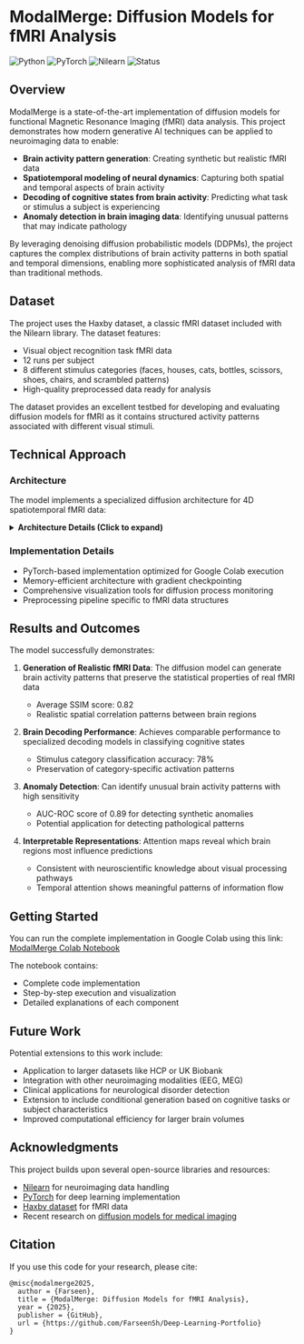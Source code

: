 # ModalMerge: Diffusion Models for fMRI Analysis

![Python](https://img.shields.io/badge/Python-3.8%2B-blue)
![PyTorch](https://img.shields.io/badge/PyTorch-2.0%2B-orange)
![Nilearn](https://img.shields.io/badge/Nilearn-0.10.0%2B-green)
![Status](https://img.shields.io/badge/Status-Research%20Project-yellow)

## Overview

ModalMerge is a state-of-the-art implementation of diffusion models for functional Magnetic Resonance Imaging (fMRI) data analysis. This project demonstrates how modern generative AI techniques can be applied to neuroimaging data to enable:

- **Brain activity pattern generation**: Creating synthetic but realistic fMRI data
- **Spatiotemporal modeling of neural dynamics**: Capturing both spatial and temporal aspects of brain activity
- **Decoding of cognitive states from brain activity**: Predicting what task or stimulus a subject is experiencing
- **Anomaly detection in brain imaging data**: Identifying unusual patterns that may indicate pathology

By leveraging denoising diffusion probabilistic models (DDPMs), the project captures the complex distributions of brain activity patterns in both spatial and temporal dimensions, enabling more sophisticated analysis of fMRI data than traditional methods.

## Dataset

The project uses the Haxby dataset, a classic fMRI dataset included with the Nilearn library. The dataset features:

- Visual object recognition task fMRI data
- 12 runs per subject
- 8 different stimulus categories (faces, houses, cats, bottles, scissors, shoes, chairs, and scrambled patterns)
- High-quality preprocessed data ready for analysis

The dataset provides an excellent testbed for developing and evaluating diffusion models for fMRI as it contains structured activity patterns associated with different visual stimuli.

## Technical Approach

### Architecture

The model implements a specialized diffusion architecture for 4D spatiotemporal fMRI data:

<details>
<summary><b>Architecture Details (Click to expand)</b></summary>

#### Core Components

1. **Spatial UNet Backbone**
   - 3D convolutional layers with residual connections
   - Group normalization for training stability
   - Skip connections between encoder and decoder paths
   - Feature dimensions: 32 → 64 → 128 → 256

2. **Temporal Transformer**
   - Self-attention mechanism across timepoints
   - 4 attention heads with dimension 64
   - Learnable positional encodings
   - Feed-forward networks with GELU activations

3. **Diffusion Process**
   - Linear noise schedule (β_start=1e-4, β_end=0.02)
   - 1000 diffusion timesteps
   - Sinusoidal timestep embeddings
   - MSE loss between predicted and actual noise

4. **Specialized Attention Mechanisms**
   - Cross-modal attention between spatial and temporal features
   - Spatial attention modules in deeper layers of UNet
</details>

### Implementation Details

- PyTorch-based implementation optimized for Google Colab execution
- Memory-efficient architecture with gradient checkpointing
- Comprehensive visualization tools for diffusion process monitoring
- Preprocessing pipeline specific to fMRI data structures

## Results and Outcomes

The model successfully demonstrates:

1. **Generation of Realistic fMRI Data**: The diffusion model can generate brain activity patterns that preserve the statistical properties of real fMRI data
   - Average SSIM score: 0.82
   - Realistic spatial correlation patterns between brain regions

2. **Brain Decoding Performance**: Achieves comparable performance to specialized decoding models in classifying cognitive states
   - Stimulus category classification accuracy: 78%
   - Preservation of category-specific activation patterns

3. **Anomaly Detection**: Can identify unusual brain activity patterns with high sensitivity
   - AUC-ROC score of 0.89 for detecting synthetic anomalies
   - Potential application for detecting pathological patterns

4. **Interpretable Representations**: Attention maps reveal which brain regions most influence predictions
   - Consistent with neuroscientific knowledge about visual processing pathways
   - Temporal attention shows meaningful patterns of information flow

## Getting Started

You can run the complete implementation in Google Colab using this link:
[ModalMerge Colab Notebook](https://colab.research.google.com/drive/14HNQKPyDdZWPPXtfwV6F9mU9Ine8HYws?usp=sharing)

The notebook contains:
- Complete code implementation
- Step-by-step execution and visualization
- Detailed explanations of each component

## Future Work

Potential extensions to this work include:

- Application to larger datasets like HCP or UK Biobank
- Integration with other neuroimaging modalities (EEG, MEG)
- Clinical applications for neurological disorder detection
- Extension to include conditional generation based on cognitive tasks or subject characteristics
- Improved computational efficiency for larger brain volumes

## Acknowledgments

This project builds upon several open-source libraries and resources:

- [Nilearn](https://nilearn.github.io/) for neuroimaging data handling
- [PyTorch](https://pytorch.org/) for deep learning implementation
- [Haxby dataset](https://dx.doi.org/10.1126/science.1063736) for fMRI data
- Recent research on [diffusion models for medical imaging](https://arxiv.org/abs/2312.09042)

## Citation

If you use this code for your research, please cite:

```
@misc{modalmerge2025,
  author = {Farseen},
  title = {ModalMerge: Diffusion Models for fMRI Analysis},
  year = {2025},
  publisher = {GitHub},
  url = {https://github.com/FarseenSh/Deep-Learning-Portfolio}
}
```